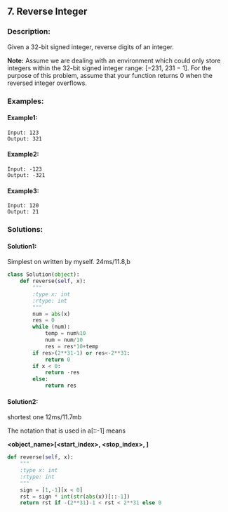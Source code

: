 ## 7. Reverse Integer ##
### Description: ###
Given a 32-bit signed integer, reverse digits of an integer.

**Note:**
Assume we are dealing with an environment which could only store integers within the 32-bit signed integer range: [−231,  231 − 1]. For the purpose of this problem, assume that your function returns 0 when the reversed integer overflows.

### Examples: ###
#### Example1: ####
```
Input: 123
Output: 321
```
#### Example2: ####
```
Input: -123
Output: -321
```
#### Example3: ####
```
Input: 120
Output: 21
```

### Solutions: ###
#### Solution1: ####
Simplest on written by myself.
24ms/11.8,b
```python
class Solution(object):
    def reverse(self, x):
        """
        :type x: int
        :rtype: int
        """
        num = abs(x)
        res = 0
        while (num):
            temp = num%10
            num = num/10
            res = res*10+temp
        if res>(2**31-1) or res<-2**31:
            return 0
        if x < 0:
            return -res
        else:
            return res
```

#### Solution2: ####
shortest one 12ms/11.7mb

The notation that is used in a[::-1] means

**<object_name>[<start_index>, <stop_index>, <step>]**
```python
def reverse(self, x):
    """
    :type x: int
    :rtype: int
    """
    sign = [1,-1][x < 0]
    rst = sign * int(str(abs(x))[::-1])
    return rst if -(2**31)-1 < rst < 2**31 else 0
```
